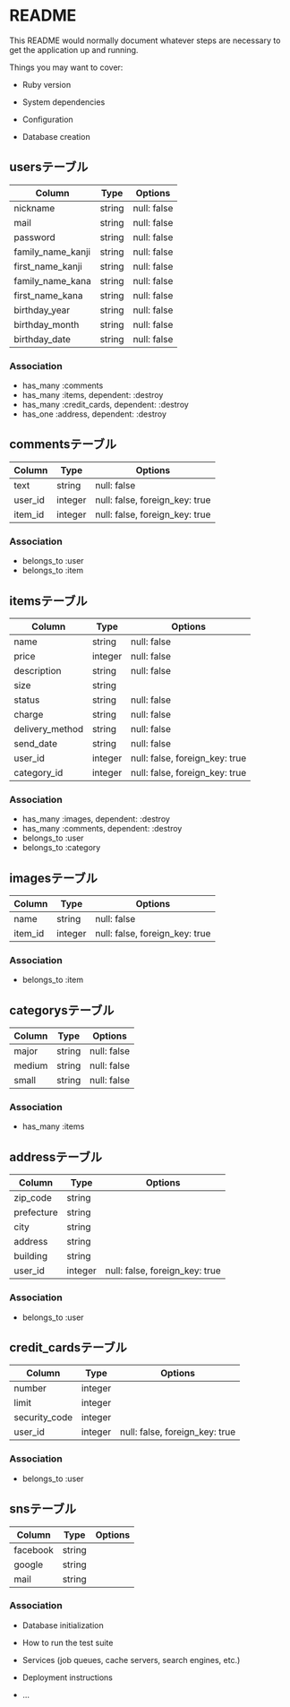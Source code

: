 # README

This README would normally document whatever steps are necessary to get the
application up and running.

Things you may want to cover:

* Ruby version

* System dependencies

* Configuration

* Database creation

## usersテーブル
|Column|Type|Options|
|------|----|-------|
|nickname|string|null: false|
|mail|string|null: false|
|password|string|null: false|
|family_name_kanji|string|null: false|
|first_name_kanji|string|null: false|
|family_name_kana|string|null: false|
|first_name_kana|string|null: false|
|birthday_year|string|null: false|
|birthday_month|string|null: false|
|birthday_date|string|null: false|

### Association
- has_many :comments
- has_many :items, dependent: :destroy
- has_many :credit_cards, dependent: :destroy
- has_one :address, dependent: :destroy



## commentsテーブル
|Column|Type|Options|
|------|----|-------|
|text|string|null: false|
|user_id|integer|null: false, foreign_key: true|
|item_id|integer|null: false, foreign_key: true|

### Association
- belongs_to :user
- belongs_to :item



## itemsテーブル
|Column|Type|Options|
|------|----|-------|
|name|string|null: false|
|price|integer|null: false|
|description|string|null: false|
|size|string||
|status|string|null: false|
|charge|string|null: false|
|delivery_method|string|null: false|
|send_date|string|null: false|
|user_id|integer|null: false, foreign_key: true|
|category_id|integer|null: false, foreign_key: true|

### Association
- has_many :images, dependent: :destroy
- has_many :comments, dependent: :destroy
- belongs_to :user
- belongs_to :category



## imagesテーブル
|Column|Type|Options|
|------|----|-------|
|name|string|null: false|
|item_id|integer|null: false, foreign_key: true|

### Association
- belongs_to :item



## categorysテーブル
|Column|Type|Options|
|------|----|-------|
|major|string|null: false|
|medium|string|null: false|
|small|string|null: false|

### Association
- has_many :items




## addressテーブル
|Column|Type|Options|
|------|----|-------|
|zip_code|string||
|prefecture|string||
|city|string||
|address|string||
|building|string||
|user_id|integer|null: false, foreign_key: true|

### Association
- belongs_to :user




## credit_cardsテーブル
|Column|Type|Options|
|------|----|-------|
|number|integer||
|limit|integer||
|security_code|integer||
|user_id|integer|null: false, foreign_key: true|

### Association
- belongs_to :user




## snsテーブル
|Column|Type|Options|
|------|----|-------|
|facebook|string||
|google|string||
|mail|string||

### Association




* Database initialization

* How to run the test suite

* Services (job queues, cache servers, search engines, etc.)

* Deployment instructions

* ...

